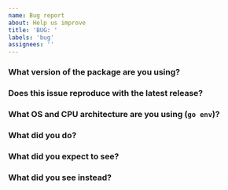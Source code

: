 ```yaml
---
name: Bug report
about: Help us improve
title: 'BUG: '
labels: 'bug'
assignees: ''
---
```


### What version of the package are you using?


### Does this issue reproduce with the latest release?


### What OS and CPU architecture are you using (`go env`)?


### What did you do?

<!--
If possible, provide steps and/or code to reproduce the problem. 
-->

### What did you expect to see?


### What did you see instead?
